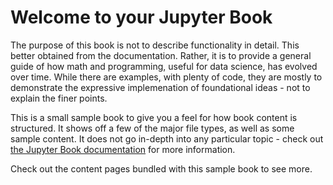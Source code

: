 # Welcome to your Jupyter Book

The purpose of this book is not to describe functionality in detail.  This better obtained from the documentation.  Rather, it is to provide a general guide of how math and programming, useful for data science, has evolved over time.  While there are examples, with plenty of code, they are mostly to demonstrate the expressive implemenation of foundational ideas - not to explain the finer points.




This is a small sample book to give you a feel for how book content is
structured.
It shows off a few of the major file types, as well as some sample content.
It does not go in-depth into any particular topic - check out [the Jupyter Book documentation](https://jupyterbook.org) for more information.

Check out the content pages bundled with this sample book to see more.

```{tableofcontents}
```
